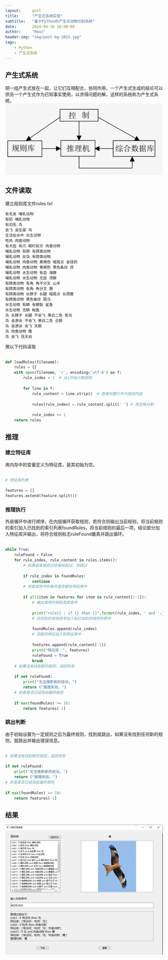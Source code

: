 ```yaml
---
layout:     post
title:      "产生式系统实验"
subtitle:   "基于Python的产生式动物识别系统"
date:       2024-04-16 18:00:00
author:     "Hooz"
header-img: "img/post-bg-2015.jpg"
tags:
    - Python
    - 产生式系统
---
```


## 产生式系统

把一组产生式放在一起，让它们互相配合，协同作用，一个产生式生成的结论可以供另一个产生式作为已知事实使用，以求得问题的解，这样的系统称为产生式系统。
![20240416182019](https://raw.githubusercontent.com/HoozS/pic/main/pic/20240416182019.png)

## 文件读取

建立规则库文件rules.txt

```text
有毛发 哺乳动物
有奶 哺乳动物
有羽毛 鸟
会飞 会生蛋 鸟
生活在水中 水生动物
吃肉 肉食动物
有犬齿 有爪 眼盯前方 肉食动物
哺乳动物 有蹄 有蹄类动物
哺乳动物 反刍 有蹄类动物
哺乳动物 肉食动物 黄褐色 暗斑点 金钱豹
哺乳动物 肉食动物 黄褐色 黑色条纹 虎
哺乳动物 水生动物 有齿 海豚
哺乳动物 水生动物 无齿 须鲸
有蹄类动物 有角 角不分叉 山羊
有蹄类动物 有角 角分叉 鹿
有蹄类动物 长脖子 长腿 暗斑点 长颈鹿
有蹄类动物 黑色条纹 斑马
水生动物 有鳞 有鳃裂 鲨鱼
水生动物 无鳞 鲇鱼
鸟 长脖子 长腿 不会飞 黑白二色 鸵鸟
鸟 会游泳 不会飞 黑白二色 企鹅
鸟 会游泳 会飞 天鹅
鸟 肉食动物 鹰
鸟 会飞 信天翁
```

用以下代码读取

```python

def loadRules(filename):  
    rules = {}  
    with open(filename, 'r', encoding='utf-8') as f:  
        rule_index = 1  # 从1开始计数规则   

        for line in f:  
            rule_content = line.strip()  # 直接将整行作为规则内容   

            rules[rule_index] = rule_content.split(' ') # 用空格分割   

            rule_index += 1  
    return rules

```

## 推理

### 建立特征库

用内存中的变量定义为特征库，是其初始为空。

```python

# 特征库列表  

features = []    
features.extend(feature.split())   

```

### 推理执行

外层循环中进行顺序，在内层循环获取规则，若符合则输出当前规则，将当前规则的索引加入已找到的索引列表foundRules，将当前规则的最后一项，结论部分加入特征库并输出，将符合规则标志ruleFound置真并跳出循环。

```python

while True:  
    ruleFound = False  
    for rule_index, rule_content in rules.items():  
        # 如果这条规则已经被找到过，则跳过  

        if rule_index in foundRules:  
            continue  
        # 检查规则中的条件是否都在特征库中  

        if all(item in features for item in rule_content[:-1]):  
            # 输出使用的规则及其条件  
            
            print("rule{} : if {} then {}".format(rule_index, ' and '.join  (rule_content[:-1]), rule_content[-1]))  
            # 将找到的规则序号加入到已找到的规则列表中  

            foundRules.append(rule_index)  
            # 将新的特征加入到特征库中   

            features.append(rule_content[-1])  
            print("特征库：", features)  
            ruleFound = True  
            break  
    # 如果没有找到新的规则，返回失败   

    if not ruleFound:  
        print("无法推断新的结论。")   
        return ("推理失败。")   
    # 检查是否已经找到最终规则   

    if max(foundRules) >= 10:  
        return features[-1]   

```

### 跳出判断

由于初始设置为一定规则之后为最终规则，找到就跳出，如果没有找到任何新的规则，就跳出并输出错误信息。

```python

# 如果没有找到新的规则，返回失败   

if not ruleFound:  
    print("无法推断新的结论。")  
    return ("推理失败。")  
# 检查是否已经找到最终规则  

if max(foundRules) >= 10:  
    return features[-1]  

```

## 结果

![20240416183232](https://raw.githubusercontent.com/HoozS/pic/main/pic/20240416183232.png)

